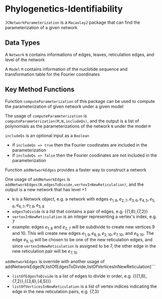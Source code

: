 # Phylogenetics-Identifiability

```JCNetworkParameterization``` is a ```Macaulay2``` package that can find the parameterization of a given network

## Data Types

A ```Network``` ```N``` contains informations of edges, leaves, reticulation edges, and level of the network

A ```Model``` ```M``` contains information of the nuclotide sequence and transformation table for the Fourier coordinates

## Key Method Functions

Function ```computeParameterization``` of this package can be used to compute the parameterization of given network under a given model

The usage of ```computeParameterization``` is ```computeParameterization(M,N,includeQs)```, and the output is a list of polynomials as the parameterizations of the network ```N``` under the model ```M```

```includeQs``` is an optional input as a ```Boolean```
- If ```includeQs => true``` then the Fourier coodinates are included in the parameterization
- If ```includeQs => false``` then the Fourier coodinates are not included in the parameterization

Function ```addNetworkEdges``` provides a faster way to construct a network

One usage of ```addNetworkEdges``` is ```addNetworkEdges(N,edgesToDivide,vertexInNewReticulation)```, and the output is a new network that has level +1

- ```N``` is a Network object, e.g. a network with edges ${e_{1,8},e_{2,7},e_{3,6},e_{4,5},e_{5,6},e_{6,7},e_{7,8},e_{5,8}}$
- ```edgesToDivide``` is a list that contains a pair of edges, e.g. {{1,8},{7,2}}
- ```vertexInNewReticulation``` is an integer representing a vertex's index, e.g. 7
- example: edges $e_{1,8}$ and $e_{2,7}$ will be subdivide to create new vertices $9$ and $10$. This will create new edges $e_{1,9},e_{8,9},e_{2,10},e_{7,10}$, and $e_{9,10}$. The edge $e_{9,10}$ will be chosen to be one of the new reticulation edges, and since ```vertexInNewReticulation``` is assigned to be $7$, the other edge in the new reticulation pair will be $e_{7,10}$

```addNetworkEdges``` is override with another usage of addNetworkEdge(N,listOfEdgesToDivide,listOfVerticesInNewReticulation)```

- ```listOfEdgesToDivide``` is a list of edges to divide in order, e.g. {{{1,8},{7,2}},{{3,6},{4,5}}}
- ```listOfVerticesInNewReticulation``` is a list of vertex indices indicating the edge in the new reticulation pairs, e.g. {7,3}
